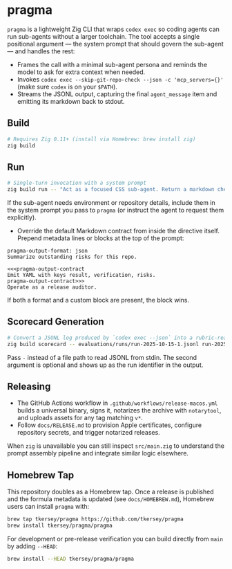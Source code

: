 # pragma

`pragma` is a lightweight Zig CLI that wraps `codex exec` so coding agents can run sub-agents without a larger toolchain. The tool accepts a single positional argument — the system prompt that should govern the sub-agent — and handles the rest:

- Frames the call with a minimal sub-agent persona and reminds the model to ask for extra context when needed.
- Invokes `codex exec --skip-git-repo-check --json -c 'mcp_servers={}'` (make sure `codex` is on your `$PATH`).
- Streams the JSONL output, capturing the final `agent_message` item and emitting its markdown back to stdout.

## Build

```bash
# Requires Zig 0.11+ (install via Homebrew: brew install zig)
zig build
```

## Run

```bash
# Single-turn invocation with a system prompt
zig build run -- "Act as a focused CSS sub-agent. Return a markdown checklist."
```

If the sub-agent needs environment or repository details, include them in the system prompt you pass to `pragma` (or instruct the agent to request them explicitly).

- Override the default Markdown contract from inside the directive itself. Prepend metadata lines or blocks at the top of the prompt:

```text
pragma-output-format: json
Summarize outstanding risks for this repo.
```

```text
<<<pragma-output-contract
Emit YAML with keys result, verification, risks.
pragma-output-contract>>>
Operate as a release auditor.
```

If both a format and a custom block are present, the block wins.

## Scorecard Generation

```bash
# Convert a JSONL log produced by `codex exec --json` into a rubric-ready stub
zig build scorecard -- evaluations/runs/run-2025-10-15-1.jsonl run-2025-10-15-1
```

Pass `-` instead of a file path to read JSONL from stdin. The second argument is optional and shows up as the run identifier in the output.

## Releasing

- The GitHub Actions workflow in `.github/workflows/release-macos.yml` builds a universal binary, signs it, notarizes the archive with `notarytool`, and uploads assets for any tag matching `v*`.
- Follow `docs/RELEASE.md` to provision Apple certificates, configure repository secrets, and trigger notarized releases.

When `zig` is unavailable you can still inspect `src/main.zig` to understand the prompt assembly pipeline and integrate similar logic elsewhere.

## Homebrew Tap

This repository doubles as a Homebrew tap. Once a release is published and the formula metadata is updated (see `docs/HOMEBREW.md`), Homebrew users can install `pragma` with:

```bash
brew tap tkersey/pragma https://github.com/tkersey/pragma
brew install tkersey/pragma/pragma
```

For development or pre-release verification you can build directly from `main` by adding `--HEAD`:

```bash
brew install --HEAD tkersey/pragma/pragma
```
